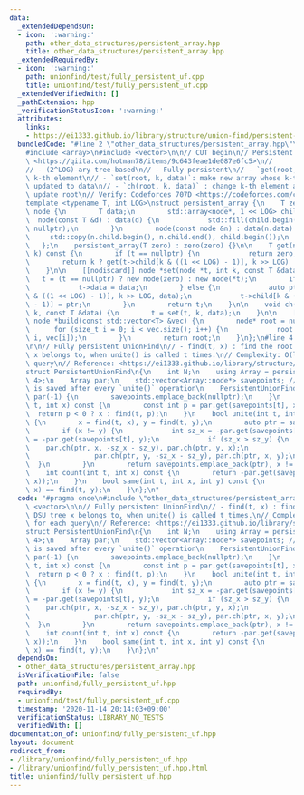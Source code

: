 ```yaml
---
data:
  _extendedDependsOn:
  - icon: ':warning:'
    path: other_data_structures/persistent_array.hpp
    title: other_data_structures/persistent_array.hpp
  _extendedRequiredBy:
  - icon: ':warning:'
    path: unionfind/test/fully_persistent_uf.cpp
    title: unionfind/test/fully_persistent_uf.cpp
  _extendedVerifiedWith: []
  _pathExtension: hpp
  _verificationStatusIcon: ':warning:'
  attributes:
    links:
    - https://ei1333.github.io/library/structure/union-find/persistent-union-find.cpp>
  bundledCode: "#line 2 \"other_data_structures/persistent_array.hpp\"\n#include <algorithm>\n\
    #include <array>\n#include <vector>\n\n// CUT begin\n// Persistent Array\n// Reference:\
    \ <https://qiita.com/hotman78/items/9c643feae1de087e6fc5>\n//            <https://ei1333.github.io/luzhiled/snippets/structure/persistent-array.html>\n\
    // - (2^LOG)-ary tree-based\n// - Fully persistent\n// - `get(root, k)`:  get\
    \ k-th element\n// - `set(root, k, data)`: make new array whose k-th element is\
    \ updated to data\n// - `ch(root, k, data)` : change k-th element and implicitly\
    \ update root\n// Verify: Codeforces 707D <https://codeforces.com/contest/707/problem/D>\n\
    template <typename T, int LOG>\nstruct persistent_array {\n    T zero;\n    struct\
    \ node {\n        T data;\n        std::array<node*, 1 << LOG> child;\n      \
    \  node(const T &d) : data(d) {\n            std::fill(child.begin(), child.end(),\
    \ nullptr);\n        }\n        node(const node &n) : data(n.data) {\n       \
    \     std::copy(n.child.begin(), n.child.end(), child.begin());\n        }\n \
    \   };\n    persistent_array(T zero) : zero(zero) {}\n\n    T get(node *t, int\
    \ k) const {\n        if (t == nullptr) {\n            return zero;\n        }\n\
    \        return k ? get(t->child[k & ((1 << LOG) - 1)], k >> LOG) : t->data;\n\
    \    }\n\n    [[nodiscard]] node *set(node *t, int k, const T &data) {\n     \
    \   t = (t == nullptr) ? new node(zero) : new node(*t);\n        if (k == 0) {\n\
    \            t->data = data;\n        } else {\n            auto ptr = set(t->child[k\
    \ & ((1 << LOG) - 1)], k >> LOG, data);\n            t->child[k & ((1 << LOG)\
    \ - 1)] = ptr;\n        }\n        return t;\n    }\n\n    void ch(node *&t, int\
    \ k, const T &data) {\n        t = set(t, k, data);\n    }\n\n    [[nodiscard]]\
    \ node *build(const std::vector<T> &vec) {\n        node* root = nullptr;\n  \
    \      for (size_t i = 0; i < vec.size(); i++) {\n            root = set(root,\
    \ i, vec[i]);\n        }\n        return root;\n    }\n};\n#line 4 \"unionfind/fully_persistent_uf.hpp\"\
    \n\n// Fully persistent UnionFind\n// - find(t, x) : find the root of DSU tree\
    \ x belongs to, when unite() is called t times.\n// Complexity: O(logN) for each\
    \ query\n// Reference: <https://ei1333.github.io/library/structure/union-find/persistent-union-find.cpp>\n\
    struct PersistentUnionFind\n{\n    int N;\n    using Array = persistent_array<int,\
    \ 4>;\n    Array par;\n    std::vector<Array::node*> savepoints; // Tree structure\
    \ is saved after every `unite()` operation\n    PersistentUnionFind(int N) : N(N),\
    \ par(-1) {\n        savepoints.emplace_back(nullptr);\n    }\n    int find(int\
    \ t, int x) const {\n        const int p = par.get(savepoints[t], x);\n      \
    \  return p < 0 ? x : find(t, p);\n    }\n    bool unite(int t, int x, int y)\
    \ {\n        x = find(t, x), y = find(t, y);\n        auto ptr = savepoints[t];\n\
    \        if (x != y) {\n            int sz_x = -par.get(savepoints[t], x), sz_y\
    \ = -par.get(savepoints[t], y);\n            if (sz_x > sz_y) {\n            \
    \    par.ch(ptr, x, -sz_x - sz_y), par.ch(ptr, y, x);\n            } else {\n\
    \                par.ch(ptr, y, -sz_x - sz_y), par.ch(ptr, x, y);\n          \
    \  }\n        }\n        return savepoints.emplace_back(ptr), x != y;\n    }\n\
    \    int count(int t, int x) const {\n        return -par.get(savepoints[t], find(t,\
    \ x));\n    }\n    bool same(int t, int x, int y) const {\n        return find(t,\
    \ x) == find(t, y);\n    }\n};\n"
  code: "#pragma once\n#include \"other_data_structures/persistent_array.hpp\"\n#include\
    \ <vector>\n\n// Fully persistent UnionFind\n// - find(t, x) : find the root of\
    \ DSU tree x belongs to, when unite() is called t times.\n// Complexity: O(logN)\
    \ for each query\n// Reference: <https://ei1333.github.io/library/structure/union-find/persistent-union-find.cpp>\n\
    struct PersistentUnionFind\n{\n    int N;\n    using Array = persistent_array<int,\
    \ 4>;\n    Array par;\n    std::vector<Array::node*> savepoints; // Tree structure\
    \ is saved after every `unite()` operation\n    PersistentUnionFind(int N) : N(N),\
    \ par(-1) {\n        savepoints.emplace_back(nullptr);\n    }\n    int find(int\
    \ t, int x) const {\n        const int p = par.get(savepoints[t], x);\n      \
    \  return p < 0 ? x : find(t, p);\n    }\n    bool unite(int t, int x, int y)\
    \ {\n        x = find(t, x), y = find(t, y);\n        auto ptr = savepoints[t];\n\
    \        if (x != y) {\n            int sz_x = -par.get(savepoints[t], x), sz_y\
    \ = -par.get(savepoints[t], y);\n            if (sz_x > sz_y) {\n            \
    \    par.ch(ptr, x, -sz_x - sz_y), par.ch(ptr, y, x);\n            } else {\n\
    \                par.ch(ptr, y, -sz_x - sz_y), par.ch(ptr, x, y);\n          \
    \  }\n        }\n        return savepoints.emplace_back(ptr), x != y;\n    }\n\
    \    int count(int t, int x) const {\n        return -par.get(savepoints[t], find(t,\
    \ x));\n    }\n    bool same(int t, int x, int y) const {\n        return find(t,\
    \ x) == find(t, y);\n    }\n};\n"
  dependsOn:
  - other_data_structures/persistent_array.hpp
  isVerificationFile: false
  path: unionfind/fully_persistent_uf.hpp
  requiredBy:
  - unionfind/test/fully_persistent_uf.cpp
  timestamp: '2020-11-14 20:14:03+09:00'
  verificationStatus: LIBRARY_NO_TESTS
  verifiedWith: []
documentation_of: unionfind/fully_persistent_uf.hpp
layout: document
redirect_from:
- /library/unionfind/fully_persistent_uf.hpp
- /library/unionfind/fully_persistent_uf.hpp.html
title: unionfind/fully_persistent_uf.hpp
---
```

